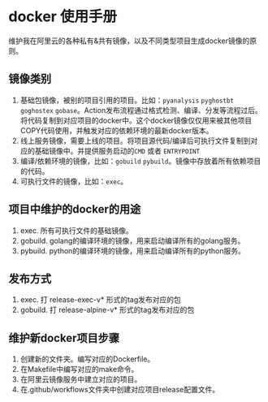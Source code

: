 # docker 使用手册

维护我在阿里云的各种私有&共有镜像，以及不同类型项目生成docker镜像的原则。


## 镜像类别

1. 基础包镜像，被别的项目引用的项目。比如：`pyanalysis` `pyghostbt` `goghostex` `gobase`。Action发布流程通过格式检测、编译、分发等流程过后。将代码复制到对应项目的docker中。这个docker镜像仅仅用来被其他项目COPY代码使用，并触发对应的依赖环境的最新docker版本。
1. 线上服务镜像，需要上线的项目。将项目源代码/编译后可执行文件复制到对应的基础镜像中。并提供服务启动的`CMD` 或者 `ENTRYPOINT`
1. 编译/依赖环境的镜像，比如：`gobuild` `pybuild`。镜像中存放着所有依赖项目的代码。
1. 可执行文件的镜像，比如：`exec`。


## 项目中维护的docker的用途

1. exec. 所有可执行文件的基础镜像。
1. gobuild. golang的编译环境的镜像，用来启动编译所有的golang服务。
1. pybuild. python的编译环境的镜像，用来启动编译所有的python服务。


## 发布方式

1. exec. 打 release-exec-v* 形式的tag发布对应的包
1. gobuild. 打 release-alpine-v* 形式的tag发布对应的包


## 维护新docker项目步骤

1. 创建新的文件夹。编写对应的Dockerfile。
1. 在Makefile中编写对应的make命令。
1. 在阿里云镜像服务中建立对应的项目。
1. 在.github/workflows文件夹中创建对应项目release配置文件。

